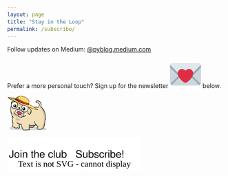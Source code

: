 ```yaml
---
layout: page
title: "Stay in the Loop"
permalink: /subscribe/
---
```


<div class="all-posts">
<div class="text-container">
<p>Follow updates on Medium: <a class="underline" href="https://pyblog.medium.com/subscribe" target="_blank">@pyblog.medium.com</a></p>
<p>Prefer a more personal touch? Sign up for the newsletter <img class="twemoji" style="vertical-align: sub;" src="../assets/img/emoji/loveletter.svg" alt="letter"> below.</p>
<div class="ml-embedded" style="margin-bottom: 1em" data-form="9OoTRn"></div>

<div class="subscribe-gooshi" style="">
    <img style="width: 6.6em;" src="../assets/img/common/puppy-letter.png" />
    <p class="thought-cloud" style="bottom: 180px;"><img class="svg-icon" src="../assets/img/profile/gooshi-subscribe.svg" alt=""></p>
</div>

</div>
<br/><br/>
</div>